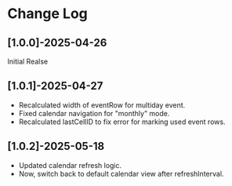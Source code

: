 # Change Log
## [1.0.0]-2025-04-26
Initial Realse
## [1.0.1]-2025-04-27
- Recalculated width of eventRow for multiday event.
- Fixed calendar navigation for "monthly" mode.
- Recalculated lastCellID to fix error for marking used event rows.
## [1.0.2]-2025-05-18
- Updated calendar refresh logic.
- Now, switch back to default calendar view after refreshInterval.